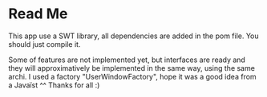# Read Me
This app use a SWT library, all dependencies are added in the pom file.
You should just compile it.

Some of features are not implemented yet, but interfaces are ready and they will approximatively be implemented in the same way,
using the same archi.
I used a factory "UserWindowFactory", hope it was a good idea from a Javaïst ^^
Thanks for all :)  
